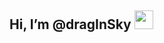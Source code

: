 ## Hi, I’m @dragInSky <img src="https://raw.githubusercontent.com/MartinHeinz/MartinHeinz/master/wave.gif" width="30px">
 
